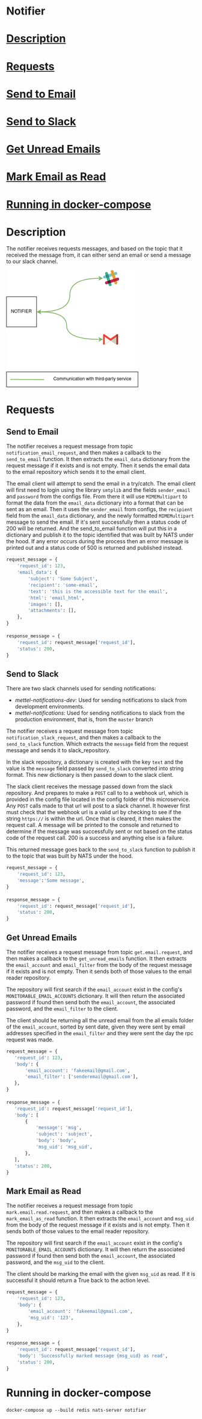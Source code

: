 # Notifier
# [Description](#description)
# [Requests](#requests)
  # [Send to Email](#send-to-email)
  # [Send to Slack](#send-to-slack)
  # [Get Unread Emails](#get-unread-emails)
  # [Mark Email as Read](#mark-email-as-read)
# [Running in docker-compose](#running-in-docker-compose)

# Description
The notifier receives requests messages, and based on the topic that it received the message from, it can either send an email
or send a message to our slack channel.

![IMAGE: notifier_microservice_relationships](/docs/img/system_overview/capabilities/notifier_microservice_relationships.png)

# Requests
## Send to Email
The notifier receives a request message from topic `notification_email_request`, and then makes a callback to the 
`send_to_email` function. It then extracts the `email_data` dictionary from the request message if it exists and is not empty.
Then it sends the email data to the email repository which sends it to the email client.

The email client will attempt to send the email in a try/catch. The email client will first need to login using 
the library `smtplib` and the fields `sender_email` and `password` from the configs file. From there it will use
`MIMEMultipart` to format the data from the `email_data` dictionary into a format that can be sent as an email. Then
it uses the `sender_email` from configs, the `recipient` field from the `email_data` dictionary, and the newly formatted
`MIMEMultipart` message to send the email. If it's sent successfully then a status code of 200 will be returned. And
the send_to_email function will put this in a dictionary and publish it to the topic identified that was built by NATS under
the hood. If any error occurs during the process then an error message is printed out and a status code of
500 is returned and published instead. 

```python
request_message = {
    'request_id': 123,
    'email_data': {
        'subject': 'Some Subject',
        'recipient': 'some-email',
        'text': 'this is the accessible text for the email',
        'html': 'email_html',
        'images': [],
        'attachments': [],
    },
}

response_message = {
    'request_id': request_message['request_id'], 
    'status': 200,
}
```

## Send to Slack
There are two slack channels used for sending notifications:
- *mettel-notifications-dev*: Used for sending notifications to slack from development environments.
- *mettel-notifications*: Used for sending notifications to slack from the production environment, that is, from the `master` branch

The notifier receives a request message from topic `notification_slack_request`, and then makes a callback to the 
`send_to_slack` function. Which extracts the `message` field from the request message and sends it to slack_repository. 

In the slack repository, a dictionary is created with the key `text` and the value is the `message` field passed by 
`send_to_slack` converted into string format. This new dictionary is then passed down to the slack client. 

The slack client receives the message passed down from the slack repository. And prepares to make a `POST` call to 
to a webhook url, which is provided in the config file located in the config folder of this 
microservice. Any `POST` calls made to that url will post to a slack channel. It however
first must check that the webhook url is a valid url by checking to see if the string 
`https://` is within the url.  Once that is cleared, it then makes the request call. A message will be 
printed to the console and returned to determine if the message was successfully sent or not based on the status
code of the request call. 200 is a success and anything else is a failure.

This returned message goes back to the `send_to_slack` function to publish it to the topic that was built by NATS under
the hood.

```python
request_message = {
    'request_id': 123,
    'message':'Some message',
}

response_message = {
    'request_id': request_message['request_id'], 
    'status': 200,
}
```

## Get Unread Emails
The notifier receives a request message from topic `get.email.request`, and then makes a callback to the 
`get_unread_emails` function. It then extracts the `email_account` and `email_filter` from the body of the request message if it exists and is not empty.
Then it sends both of those values to the email reader repository. 

The repository will first search if the `email_account` exist in the config's `MONITORABLE_EMAIL_ACCOUNTS` dictionary. It will then
return the associated password if found then send both the `email_account`, the associated password, and the `email_filter` to the client.

The client should be returning all the unread email from the all emails folder of the `email_account`, sorted by sent date, given they were sent
by email addresses specified in the `email_filter` and they were sent the day the rpc request was made.

 ```python
request_message = {
    'request_id': 123,
    'body': {
        'email_account': 'fakeemail@gmail.com',
        'email_filter': ['senderemail@gmail.com'],
    },
}

response_message = {
    'request_id': request_message['request_id'], 
    'body': [
        {
            'message': 'msg', 
            'subject': 'subject', 
            'body': 'body', 
            'msg_uid': 'msg_uid',
        },
    ],
    'status': 200,
}
```

## Mark Email as Read
The notifier receives a request message from topic `mark.email.read.request`, and then makes a callback to the 
`mark_email_as_read` function. It then extracts the `email_account` and `msg_uid` from the body of the request message if it exists and is not empty.
Then it sends both of those values to the email reader repository. 

The repository will first search if the `email_account` exist in the config's `MONITORABLE_EMAIL_ACCOUNTS` dictionary. It will then
return the associated password if found then send both the `email_account`, the associated password, and the `msg_uid` to the client.

The client should be marking the email with the given `msg_uid` as read. If it is successful it should return a True back
to the action level.

```python
request_message = {
    'request_id': 123,
    'body': {
        'email_account': 'fakeemail@gmail.com',
        'msg_uid': '123',
    },
}

response_message = {
    'request_id': request_message['request_id'], 
    'body': 'Successfully marked message {msg_uid} as read',
    'status': 200,
}
```

# Running in docker-compose
`docker-compose up --build redis nats-server notifier`
